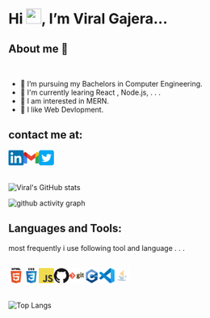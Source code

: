 # Hi <img width="30px" height="30px" src="https://raw.githubusercontent.com/TheDudeThatCode/TheDudeThatCode/master/Assets/Hi.gif" />, I’m Viral Gajera...

## About me 🚀 
<br>

<!-- typing text -->
<!-- [![Typing SVG](https://readme-typing-svg.herokuapp.com/?lines=First+line+of+text;Second+line+of+text)](https://git.io/typing-svg) -->
<!-- ![Typing SVG](https://readme-typing-svg.herokuapp.com/?lines=L+e+a+r+n+i+n+g+.+.+.;F+o+c+u+s+i+n+g+.+.+.&color=5094f0) -->

* 🌱 I’m pursuing my Bachelors in Computer Engineering.
* 🔭 I'm currently learing React , Node.js, . . .
* 🚀 I am interested in MERN.
* 📝 I like Web Devlopment.

## contact me at:
<a href="https://www.linkedin.com/in/viral-gajera-03798722b/">
<img align="left" alt="Java" width="30px" src="https://github.com/Viral-Gajera/Viral-Gajera/blob/main/icon/LinkedIn_logo.jpg?raw=true" />
</a>


<a href="https://mail.google.com/mail/u/0/?fs=1&tf=cm&source=mailto&to=viral.gajera218@gmail.com">
<img align="left" alt="Java" width="30px" src="https://github.com/Viral-Gajera/Viral-Gajera/blob/main/icon/gmail_logo.jpg?raw=true" />
</a>

<a href="https://twitter.com/ViralGajera218">
<img align="left" alt="Java" width="30px" src="https://github.com/Viral-Gajera/Viral-Gajera/blob/main/icon/twitter_logo.jpg?raw=true" />
</a>


<br>
<br>
<br>

<!-- git hub stats -->
![Viral's GitHub stats](https://github-readme-stats.vercel.app/api?username=Viral-Gajera&show_icons=true)


<!-- activity graph -->
<!-- ![github activity graph](https://activity-graph.herokuapp.com/graph?username=Viral-Gajera&theme=minimal&layout=compact&title_color=FF69B4&hide_border=true&area=true) 
-->

![github activity graph](https://activity-graph.herokuapp.com/graph?username=Viral-Gajera&theme=minimal&custom_title=Activity%20Graph&hide_border=true&area=truelayout=compact)

## Languages and Tools:

most frequently i use following tool and language . . .<br><br>

<!-- tool and language icon -->

<!-- HTML icon -->
<img align="left" alt="HTML5" width="30px" src="https://raw.githubusercontent.com/github/explore/80688e429a7d4ef2fca1e82350fe8e3517d3494d/topics/html/html.png" />

<!-- css icon -->
<img align="left" alt="CSS3" width="30px" src="https://raw.githubusercontent.com/github/explore/80688e429a7d4ef2fca1e82350fe8e3517d3494d/topics/css/css.png" />

<!-- javaScript icon -->
<img align="left" alt="JavaScript" width="30px" src="https://raw.githubusercontent.com/github/explore/80688e429a7d4ef2fca1e82350fe8e3517d3494d/topics/javascript/javascript.png" />

<!-- github icon -->
<img align="left" alt="GitHub" width="30px" src="https://raw.githubusercontent.com/github/explore/78df643247d429f6cc873026c0622819ad797942/topics/github/github.png" />

<!-- git -->
<img align="left" alt="Git" width="30px" src="https://raw.githubusercontent.com/github/explore/80688e429a7d4ef2fca1e82350fe8e3517d3494d/topics/git/git.png" />

<!-- C++ icon -->
<img align="left" alt="C++" width="30px" src="https://github.com/Viral-Gajera/Viral-Gajera/blob/56734136a0a40395cef21fb0dd458dccbd8c77de/icon/c-logo-icon-28389.png" />

<!-- visual studio code icon -->
<img align="left" alt="Visual Studio Code" width="30px" src="https://raw.githubusercontent.com/github/explore/80688e429a7d4ef2fca1e82350fe8e3517d3494d/topics/visual-studio-code/visual-studio-code.png" />

<!-- Android studio icon -->
<!-- <img align="left" alt="Android" width="30px" src="https://github.com/Viral-Gajera/Viral-Gajera/blob/d5591868c4d8e0e06fd80386fda72e2e453a4ec9/icon/Android_Studio_Icon_(2014-2019).svg.png" /> -->

<!-- java icon -->
<img align="left" alt="Java" width="30px" src="https://github.com/Viral-Gajera/Viral-Gajera/blob/d1d34a1bf942b7c38086a8e3db2c5a868e03e43f/icon/java_icon.png" />



<br>
<br>
<br>



<!-- most used language -->
![Top Langs](https://github-readme-stats.vercel.app/api/top-langs/?username=Viral-Gajera&hide=TeX)


<!-- recant git hub activity -->




<!-- waka time profile -->
<!-- [![willianrod's wakatime stats](https://github-readme-stats.vercel.app/api/wakatime?username=ViralGajera)](https://github.com/anuraghazra/github-readme-stats) -->
